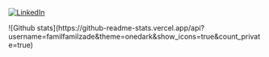 <!--
**familfamilzade/familfamilzade** is a ✨ _special_ ✨ repository because its `README.md` (this file) appears on your GitHub profile.

Here are some ideas to get you started:

- 🔭 I’m currently working on ...
- 🌱 I’m currently learning ...
- 👯 I’m looking to collaborate on ...
- 🤔 I’m looking for help with ...
- 💬 Ask me about ...
- 📫 How to reach me: ...
- 😄 Pronouns: ...
- ⚡ Fun fact: ...
-->
<p>
  <a href="https://www.linkedin.com/in/famil-familzade-ab6422134"><img src="https://img.shields.io/badge/LinkedIn--_.svg?style=social&logo=linkedin" alt="LinkedIn"></a>
</p>
![Github stats](https://github-readme-stats.vercel.app/api?username=familfamilzade&theme=onedark&show_icons=true&count_private=true)
